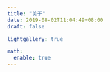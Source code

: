 ```yaml
---
title: "关于"
date: 2019-08-02T11:04:49+08:00
draft: false

lightgallery: true

math:
  enable: true
---
```


